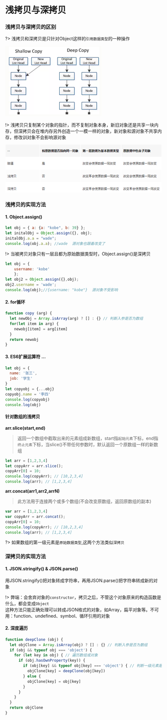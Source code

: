 # 浅拷贝与深拷贝
### 浅拷贝与深拷贝的区别
?> 浅拷贝和深拷贝是只针对Object这样的`引用数据类型`的一种操作

![浅拷贝与深拷贝](../img/deep-copy.png)

!> 浅拷贝只复制某个对象的指针，而不复制对象本身，新旧对象还是共享一块内存，但深拷贝会在堆内存另外创造一个一模一样的对象，新对象和源对象不共享内存，修改训对象不会影响源对象

![浅拷贝与深拷贝](../img/deep-copy02.png)

### 浅拷贝的实现方法
#### 1. Object.assign()
```js
let obj = { a: {a: "kobe", b: 39} };
let initalObj = Object.assign({}, obj);
initalObj.a.a = "wade";
console.log(obj.a.a); //wade  源对象也跟着改变了
```
!> 当被拷贝对象只有一层且都为原始数据类型时，Object.assign()是深拷贝

```js
let obj = {
    username: 'kobe'
    };
let obj2 = Object.assign({},obj);
obj2.username = 'wade';
console.log(obj);//{username: "kobe"}  源对象不受影响
```
#### 2. for循环
```js
function copy (arg) {
  let newObj = Array.isArray(arg) ? [] : {} // 判断入参是否为数组
  for(let item in arg) {
    newobj[item] = arg[item]
  }
  return newobj
}
```
#### 3. ES6扩展运算符 ...
```js
let obj = {
  name: '张三',
  job: '学生'
}
let copyobj = {...obj}
copyobj.name = '李四'
console.log(copyobj)
console.log(obj)
```
#### 针对数组的浅拷贝
**arr.slice(start,end)**
> 返回一个数组中截取出来的元素组成新数组，start指`起始元素`下标，end指`终止元素`下标，当slice()不带任何参数时，默认返回一个原数组一样的新数组
```js
let arr = [1,2,3,4]
let copyArr = arr.slice();
copyArr[0] = 10;
console.log(copyArr); // [10,2,3,4]
console.log(arr); // [1,2,3,4]
```

**arr.concat(arr1,arr2,arrN)**
> 此方法用于连接两个或多个数组(不会改变原数组，返回原数组的副本)
```js
var arr = [1,2,3,4]
var copyArr = arr.concat();
copyArr[0] = 10;
console.log(copyArr); // [10,2,3,4]
console.log(arr); // [1,2,3,4]
```
?> 如果数组的第一级元素是`原始数据类型`,这两个方法类似`深拷贝`

### 深拷贝的实现方法
#### 1. JSON.stringify() & JSON.parse()
用JSON.stringify()把对象转成字符串，再用JSON.parse()把字符串转成新的对象

!> 弊端：会舍弃对象的`constructor`，拷贝之后，不管这个对象原来的构造函数是什么，都会变成`Object`<br>
这种方法只能正确处理可以转成JSON格式的对象，如Array，扁平对象等。不可用：function、undefined、symbol、循环引用的对象

#### 2. 深度遍历
```js
function deepClone (obj) {
  let objClone = Array.isArray(obj) ? [] : {} // 判断入参是否为数组
  if (obj && typeof obj === 'object') {
    for (let key in obj) { // 遍历数组或对象
      if (obj.hasOwnProperty(key)) {
        if (obj[key] && typeof obj[key] === 'object') { // 判断一级元素是否为对象
          objClone[key] = deepClone(obj[key])
        } else {
          objClone[key] = obj[key]
        }
      }
    }
  }
  return objClone
}
```
